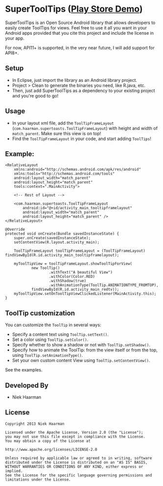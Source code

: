 SuperToolTips ([Play Store Demo][1])
===========

SuperToolTips is an Open Source Android library that allows developers to easily create ToolTips for views.
Feel free to use it all you want in your Android apps provided that you cite this project and include the license in your app.

For now, API11+ is supported, in the very near future, I will add support for API8+.

Setup
-----
* In Eclipse, just import the library as an Android library project.
* Project > Clean to generate the binaries you need, like R.java, etc.
* Then, just add SuperToolTips as a dependency to your existing project and you're good to go!

Usage
-----

* In your layout xml file, add the `ToolTipFrameLayout` (`com.haarman.supertoasts.ToolTipFrameLayout`) with height and width of `match_parent`. Make sure this view is on top!
* Find the `ToolTipFrameLayout` in your code, and start adding `ToolTips`!

Example:
-----

	<RelativeLayout
		xmlns:android="http://schemas.android.com/apk/res/android"
		xmlns:tools="http://schemas.android.com/tools"
		android:layout_width="match_parent"
		android:layout_height="match_parent"	
		tools:context=".MainActivity">

		<!-- Rest of Layout -->

		<com.haarman.supertoasts.ToolTipFrameLayout
			android:id="@+id/activity_main_tooltipframelayout"
			android:layout_width="match_parent"
			android:layout_height="match_parent" />
	</RelativeLayout>

	@Override
    protected void onCreate(Bundle savedInstanceState) {
        super.onCreate(savedInstanceState);
        setContentView(R.layout.activity_main);

        ToolTipFrameLayout toolTipFrameLayout = (ToolTipFrameLayout) findViewById(R.id.activity_main_tooltipframelayout);
		
		myToolTipView = toolTipFrameLayout.showToolTipForView(
                new ToolTip()
                        .withText("A beautiful View")
                        .withColor(Color.RED)
                        .withShadow(true)
						.withAnimationType(ToolTip.ANIMATIONTYPE_FROMTOP),
                findViewById(R.id.activity_main_redtv));
        myToolTipView.setOnToolTipViewClickedListener(MainActivity.this);
	}
	
	

ToolTip customization
-----
You can customize the `ToolTip` in several ways:

* Specify a content text using `ToolTip.setText()`.
* Set a color using `ToolTip.setColor()`.
* Specify whether to show a shadow or not with `ToolTip.setShadow()`.
* Specify how to animate the ToolTip: from the view itself or from the top, using `ToolTip.setAnimationType()`.
* Set your own custom content View using `ToolTip.setContentView()`.

See the examples.

Developed By
-----
* Niek Haarman

License
-----

	Copyright 2013 Niek Haarman

	Licensed under the Apache License, Version 2.0 (the "License");
	you may not use this file except in compliance with the License.
	You may obtain a copy of the License at

	http://www.apache.org/licenses/LICENSE-2.0

	Unless required by applicable law or agreed to in writing, software
	distributed under the License is distributed on an "AS IS" BASIS,
	WITHOUT WARRANTIES OR CONDITIONS OF ANY KIND, either express or implied.
	See the License for the specific language governing permissions and
	limitations under the License.

 [1]: https://play.google.com/store/apps/details?id=com.haarman.supertooltips